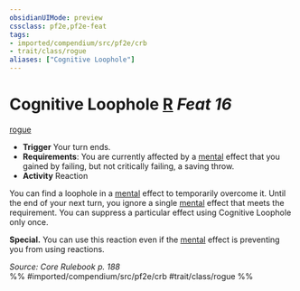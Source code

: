```yaml
---
obsidianUIMode: preview
cssclass: pf2e,pf2e-feat
tags:
- imported/compendium/src/pf2e/crb
- trait/class/rogue
aliases: ["Cognitive Loophole"]
---
```

# Cognitive Loophole  [R](chapter-9-playing-the-game.md#Actions "Reaction") *Feat 16*  
[rogue](rules/traits/rogue.md)  

- **Trigger** Your turn ends.
- **Requirements**: You are currently affected by a [mental](mental.md) effect that you gained by failing, but not critically failing, a saving throw.
- **Activity** Reaction

You can find a loophole in a [mental](mental.md) effect to temporarily overcome it. Until the end of your next turn, you ignore a single [mental](mental.md) effect that meets the requirement. You can suppress a particular effect using Cognitive Loophole only once.

**Special.** You can use this reaction even if the [mental](mental.md) effect is preventing you from using reactions.

*Source: Core Rulebook p. 188*  
%% #imported/compendium/src/pf2e/crb #trait/class/rogue %%